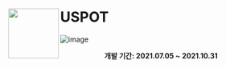 # USPOT <img src="https://raw.githubusercontent.com/yejinleee/front/master/src/favicon.png" align=left width=100>

![image](https://user-images.githubusercontent.com/81412212/144614347-8afb03a0-1331-418b-a499-9a722a5412d4.png)
<div align=center>

**개발 기간: 2021.07.05 ~ 2021.10.31**

</div>
<!-- http://uspot.site/ -->

